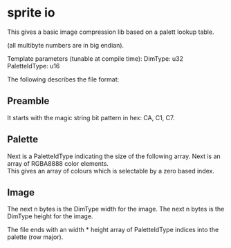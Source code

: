 # sprite io

This gives a basic image compression lib based on a palett lookup table.

(all multibyte numbers are in big endian).

Template parameters (tunable at compile time):
DimType: u32
PaletteIdType: u16

The following describes the file format:

## Preamble

It starts with the magic string bit pattern in hex: CA, C1, C7.

## Palette

Next is a PaletteIdType indicating the size of the following array. 
Next is an array of RGBA8888 color elements.  
This gives an array of colours which is selectable by a zero based index.

## Image

The next n bytes is the DimType width for the image.
The next n bytes is the DimType height for the image.

The file ends with an width * height array of PaletteIdType indices into the palette (row major).
